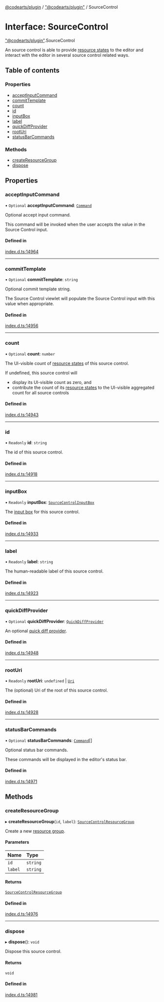 [@codearts/plugin](../README.md) / ["@codearts/plugin"](../modules/_codearts_plugin_.md) / SourceControl

# Interface: SourceControl

["@codearts/plugin"](../modules/_codearts_plugin_.md).SourceControl

An source control is able to provide [resource states](codearts_plugin_.SourceControlResourceState.md)
to the editor and interact with the editor in several source control related ways.

## Table of contents

### Properties

- [acceptInputCommand](codearts_plugin_.SourceControl.md#acceptinputcommand)
- [commitTemplate](codearts_plugin_.SourceControl.md#committemplate)
- [count](codearts_plugin_.SourceControl.md#count)
- [id](codearts_plugin_.SourceControl.md#id)
- [inputBox](codearts_plugin_.SourceControl.md#inputbox)
- [label](codearts_plugin_.SourceControl.md#label)
- [quickDiffProvider](codearts_plugin_.SourceControl.md#quickdiffprovider)
- [rootUri](codearts_plugin_.SourceControl.md#rooturi)
- [statusBarCommands](codearts_plugin_.SourceControl.md#statusbarcommands)

### Methods

- [createResourceGroup](codearts_plugin_.SourceControl.md#createresourcegroup)
- [dispose](codearts_plugin_.SourceControl.md#dispose)

## Properties

### acceptInputCommand

• `Optional` **acceptInputCommand**: [`Command`](codearts_plugin_.Command.md)

Optional accept input command.

This command will be invoked when the user accepts the value
in the Source Control input.

#### Defined in

[index.d.ts:14964](https://github.com/shuyaqian/cloudide-plugin-api/blob/3fbdd11/index.d.ts#L14964)

___

### commitTemplate

• `Optional` **commitTemplate**: `string`

Optional commit template string.

The Source Control viewlet will populate the Source Control
input with this value when appropriate.

#### Defined in

[index.d.ts:14956](https://github.com/shuyaqian/cloudide-plugin-api/blob/3fbdd11/index.d.ts#L14956)

___

### count

• `Optional` **count**: `number`

The UI-visible count of [resource states](codearts_plugin_.SourceControlResourceState.md) of
this source control.

If undefined, this source control will
- display its UI-visible count as zero, and
- contribute the count of its [resource states](codearts_plugin_.SourceControlResourceState.md) to the UI-visible aggregated count for all source controls

#### Defined in

[index.d.ts:14943](https://github.com/shuyaqian/cloudide-plugin-api/blob/3fbdd11/index.d.ts#L14943)

___

### id

• `Readonly` **id**: `string`

The id of this source control.

#### Defined in

[index.d.ts:14918](https://github.com/shuyaqian/cloudide-plugin-api/blob/3fbdd11/index.d.ts#L14918)

___

### inputBox

• `Readonly` **inputBox**: [`SourceControlInputBox`](codearts_plugin_.SourceControlInputBox.md)

The [input box](codearts_plugin_.SourceControlInputBox.md) for this source control.

#### Defined in

[index.d.ts:14933](https://github.com/shuyaqian/cloudide-plugin-api/blob/3fbdd11/index.d.ts#L14933)

___

### label

• `Readonly` **label**: `string`

The human-readable label of this source control.

#### Defined in

[index.d.ts:14923](https://github.com/shuyaqian/cloudide-plugin-api/blob/3fbdd11/index.d.ts#L14923)

___

### quickDiffProvider

• `Optional` **quickDiffProvider**: [`QuickDiffProvider`](codearts_plugin_.QuickDiffProvider.md)

An optional [quick diff provider](codearts_plugin_.QuickDiffProvider.md).

#### Defined in

[index.d.ts:14948](https://github.com/shuyaqian/cloudide-plugin-api/blob/3fbdd11/index.d.ts#L14948)

___

### rootUri

• `Readonly` **rootUri**: `undefined` \| [`Uri`](../classes/codearts_plugin_.Uri.md)

The (optional) Uri of the root of this source control.

#### Defined in

[index.d.ts:14928](https://github.com/shuyaqian/cloudide-plugin-api/blob/3fbdd11/index.d.ts#L14928)

___

### statusBarCommands

• `Optional` **statusBarCommands**: [`Command`](codearts_plugin_.Command.md)[]

Optional status bar commands.

These commands will be displayed in the editor's status bar.

#### Defined in

[index.d.ts:14971](https://github.com/shuyaqian/cloudide-plugin-api/blob/3fbdd11/index.d.ts#L14971)

## Methods

### createResourceGroup

▸ **createResourceGroup**(`id`, `label`): [`SourceControlResourceGroup`](codearts_plugin_.SourceControlResourceGroup.md)

Create a new [resource group](codearts_plugin_.SourceControlResourceGroup.md).

#### Parameters

| Name | Type |
| :------ | :------ |
| `id` | `string` |
| `label` | `string` |

#### Returns

[`SourceControlResourceGroup`](codearts_plugin_.SourceControlResourceGroup.md)

#### Defined in

[index.d.ts:14976](https://github.com/shuyaqian/cloudide-plugin-api/blob/3fbdd11/index.d.ts#L14976)

___

### dispose

▸ **dispose**(): `void`

Dispose this source control.

#### Returns

`void`

#### Defined in

[index.d.ts:14981](https://github.com/shuyaqian/cloudide-plugin-api/blob/3fbdd11/index.d.ts#L14981)
